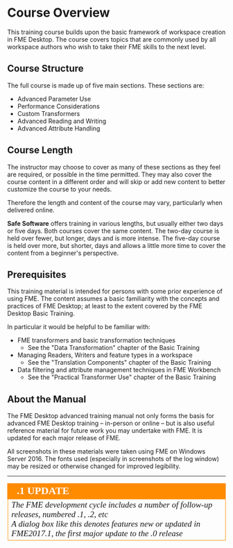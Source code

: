 # Course Overview #
This training course builds upon the basic framework of workspace creation in FME Desktop. The course covers topics that are commonly used by all workspace authors who wish to take their FME skills to the next level.


## Course Structure ##
The full course is made up of five main sections. These sections are:

- Advanced Parameter Use
- Performance Considerations
- Custom Transformers
- Advanced Reading and Writing
- Advanced Attribute Handling

## Course Length ##

The instructor may choose to cover as many of these sections as they feel are required, or possible in the time permitted. They may also cover the course content in a different order and will skip or add new content to better customize the course to your needs.

Therefore the length and content of the course may vary, particularly when delivered online.

**Safe Software** offers training in various lengths, but usually either two days or five days. Both courses cover the same content. The two-day course is held over fewer, but longer, days and is more intense. The five-day course is held over more, but shorter, days and allows a little more time to cover the content from a beginner's perspective. 


## Prerequisites ##
This training material is intended for persons with some prior experience of using FME. The content assumes a basic familiarity with the concepts and practices of FME Desktop; at least to the extent covered by the FME Desktop Basic Training.

In particular it would be helpful to be familiar with:

- FME transformers and basic transformation techniques
	- See the "Data Transformation" chapter of the Basic Training
- Managing Readers, Writers and feature types in a workspace
	- See the "Translation Components" chapter of the Basic Training
- Data filtering and attribute management techniques in FME Workbench
	- See the "Practical Transformer Use" chapter of the Basic Training


## About the Manual ##
The FME Desktop advanced training manual not only forms the basis for advanced FME Desktop training – in-person or online – but is also useful reference material for future work you may undertake with FME. It is updated for each major release of FME.

All screenshots in these materials were taken using FME on Windows Server 2016. The fonts used (especially in screenshots of the log window) may be resized or otherwise changed for improved legibility.

---

<!--Updated Section--> 

<table style="border-spacing: 0px">
<tr>
<td style="vertical-align:middle;background-color:darkorange;border: 2px solid darkorange">
<i class="fa fa-bolt fa-lg fa-pull-left fa-fw" style="color:white;padding-right: 12px;vertical-align:text-top"></i>
<span style="color:white;font-size:x-large;font-weight: bold;font-family:serif">.1 UPDATE</span>
</td>
</tr>

<tr>
<td style="border: 1px solid darkorange">
<span style="font-family:serif; font-style:italic; font-size:larger">
The FME development cycle includes a number of follow-up releases, numbered .1, .2, etc
<br>A dialog box like this denotes features new or updated in FME2017.1, the first major update to the .0 release
</span>
</td>
</tr>
</table>